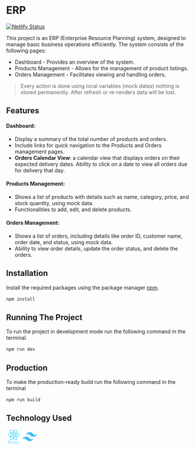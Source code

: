 # ERP

[![Netlify Status](https://api.netlify.com/api/v1/badges/4cf3a716-f52f-43d6-b956-9a6a69c87782/deploy-status)](https://erp-entnt.netlify.app/)

This project is an ERP (Enterprise Resource Planning) system, designed to manage basic business operations efficiently. The system consists of the following pages:

- Dashboard - Provides an overview of the system.
- Products Management - Allows for the management of product listings.
- Orders Management - Facilitates viewing and handling orders.

> Every action is done using local variables (mock datas) nothing is stored permanently. After refresh or re-renders data will be lost.

## Features

#### Dashboard:

- Display a summary of the total number of products and orders.
- Include links for quick navigation to the Products and Orders management pages.
- **Orders Calendar View**: a calendar view that displays orders on their expected delivery dates. Ability to click on a date to view all orders due for delivery that day.

#### Products Management:

- Shows a list of products with details such as name, category, price, and stock quantity, using mock data.
- Functionalities to add, edit, and delete products.

#### Orders Management:

- Shows a list of orders, including details like order ID, customer name, order date, and status, using mock data.
- Ability to view order details, update the order status, and delete the orders.

## Installation

Install the required packages using the package manager [npm](https://www.npmjs.com/).

```bash
npm install
```

## Running The Project

To run the project in development mode run the following command in the terminal.

```bash
npm run dev
```

## Production

To make the production-ready build run the following command in the terminal

```bash
npm run build
```

## Technology Used

<img src="https://raw.githubusercontent.com/devicons/devicon/6910f0503efdd315c8f9b858234310c06e04d9c0/icons/react/react-original-wordmark.svg" alt="react" width="40" height="40" />
<img src="https://raw.githubusercontent.com/devicons/devicon/6910f0503efdd315c8f9b858234310c06e04d9c0/icons/tailwindcss/tailwindcss-original.svg" alt="tailwind" width="40" height="40"/>

